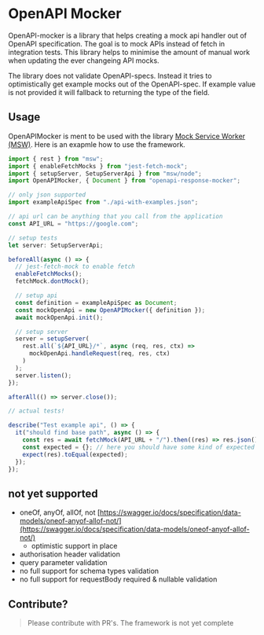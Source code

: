 # OpenAPI Mocker

OpenAPI-mocker is a library that helps creating a mock api handler out of OpenAPI specification. The goal is to mock APIs instead of fetch in integration tests. This library helps to minimise the amount of manual work when updating the ever changeing API mocks.

The library does not validate OpenAPI-specs. Instead it tries to optimistically get example mocks out of the OpenAPI-spec. If example value is not provided it will fallback to returning the type of the field.

## Usage

OpenAPIMocker is ment to be used with the library [Mock Service Worker (MSW)](https://mswjs.io/). Here is an exapmle how to use the framework.

```typescript
import { rest } from "msw";
import { enableFetchMocks } from "jest-fetch-mock";
import { setupServer, SetupServerApi } from "msw/node";
import OpenAPIMocker, { Document } from "openapi-response-mocker";

// only json supported
import exampleApiSpec from "./api-with-examples.json";

// api url can be anything that you call from the application
const API_URL = "https://google.com";

// setup tests
let server: SetupServerApi;

beforeAll(async () => {
  // jest-fetch-mock to enable fetch
  enableFetchMocks();
  fetchMock.dontMock();

  // setup api
  const definition = exampleApiSpec as Document;
  const mockOpenApi = new OpenAPIMocker({ definition });
  await mockOpenApi.init();

  // setup server
  server = setupServer(
    rest.all(`${API_URL}/*`, async (req, res, ctx) =>
      mockOpenApi.handleRequest(req, res, ctx)
    )
  );
  server.listen();
});

afterAll(() => server.close());

// actual tests!

describe("Test example api", () => {
  it("should find base path", async () => {
    const res = await fetchMock(API_URL + "/").then((res) => res.json());
    const expected = {}; // here you should have some kind of expected result.
    expect(res).toEqual(expected);
  });
});
```

## not yet supported

- oneOf, anyOf, allOf, not [https://swagger.io/docs/specification/data-models/oneof-anyof-allof-not/](https://swagger.io/docs/specification/data-models/oneof-anyof-allof-not/)
  - optimistic support in place
- authorisation header validation
- query parameter validation
- no full support for schema types validation
- no full support for requestBody required & nullable validation

## Contribute?

> Please contribute with PR's. The framework is not yet complete

